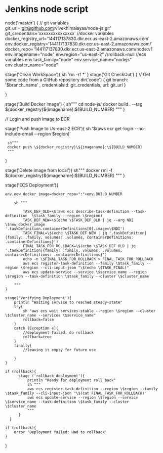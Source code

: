 # Jenkins node script

 node('master') {
    // git variables
    git_url='git@github.com:vivekhimalayas/node-js.git'
    git_credentials='xxxxxxxxxxxxxxx'
    //docker variables
    docker_registry_url='144117137830.dkr.ecr.us-east-2.amazonaws.com'
    env.docker_registry='144117137830.dkr.ecr.us-east-2.amazonaws.com/'
    docker_repo='144117137830.dkr.ecr.us-east-2.amazonaws.com/node:v1'
    env.imagename="node"
    env.region="us-east-2"
    //rollback=null
    //ecs variables
    env.task_family="node"
    env.service_name="nodejs"
    env.cluster_name="node"
   
   stage('Clean WorkSpace'){
       sh 'rm -rf *'
   }
   stage('Git CheckOut') {
      // Get some code from a GitHub repository
        dir('code') {
          git branch: '$branch_name' , credentialsId: git_credentials, url: git_url
        }
     
   }
   

   stage('Build Docker Image') {
     sh"""
     cd node-js/
   docker build . --tag \${docker_registry}\${imagename}:\${BUILD_NUMBER}
     """
   }
   
   // Login and push image to ECR
   
   stage('Push Image to Us-east-2 ECR'){
     sh '$(aws ecr get-login --no-include-email --region $region)'
     
     sh"""
     docker push \${docker_registry}\${imagename}:\${BUILD_NUMBER}
     """
       
   }
   
   stage('Delete image from local'){
       sh"""
     docker rmi -f \${docker_registry}\${imagename}:\${BUILD_NUMBER}
     """
   }
   
   
   stage('ECS Deployment'){

    env.new_docker_image=docker_repo+":"+env.BUILD_NUMBER

        sh """

            TASK_DEF_OLD=\$(aws ecs describe-task-definition --task-definition  \$task_family --region \$region)
            TASK_DEF_NEW=\$(echo \$TASK_DEF_OLD | jq --arg NDI \$new_docker_image '.taskDefinition.containerDefinitions[0].image=\$NDI')
            TASK_FINAL=\$(echo \$TASK_DEF_NEW | jq '.taskDefinition|{family: .family, volumes: .volumes, containerDefinitions: .containerDefinitions}')
            FINAL_TASK_FOR_ROLLBACK=\$(echo \$TASK_DEF_OLD | jq '.taskDefinition|{family: .family, volumes: .volumes, containerDefinitions: .containerDefinitions}')
            echo -n \$FINAL_TASK_FOR_ROLLBACK > FINAL_TASK_FOR_ROLLBACK
            aws ecs register-task-definition --family \$task_family --region \$region --cli-input-json "\$(echo \$TASK_FINAL)"
            aws ecs update-service --service \$service_name --region \$region --task-definition \$task_family --cluster \$cluster_name

        """
    }
   
    stage('Verifying Deployment'){
        println "Waiting service to reached steady-state"
        try{
            sh "aws ecs wait services-stable --region \$region --cluster \$cluster_name --services \$service_name"
            rollback=false
        }
        catch (Exception e){
            //deployment failed, do rollback
            rollback=true
        }
        finally{
            //leaving it empty for future use
   
        }
    }

    if (rollback){
          stage ('rollback deployment'){
              println "Ready for deployment roll back"
              sh """
              aws ecs register-task-definition --region \$region --family \$task_family --cli-input-json "\$(cat FINAL_TASK_FOR_ROLLBACK)"
              aws ecs update-service --region \$region --service \$service_name --task-definition \$task_family --cluster \$cluster_name
              """
          }
      }
   
    if (rollback){
        error 'Deployment failed: Had to rollback'
    }

}
